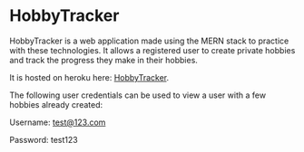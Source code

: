 # HobbyTracker

HobbyTracker is a web application made using the MERN stack to practice with these technologies.
It allows a registered user to create private hobbies and track the progress they make in their hobbies.

It is hosted on heroku here: [HobbyTracker](https://hobbytracker.herokuapp.com/).

The following user credentials can be used to view a user with a few hobbies already created:

Username: test@123.com

Password: test123

